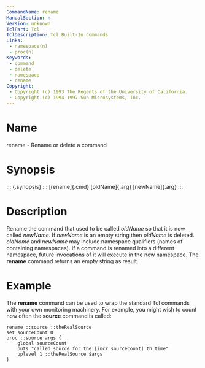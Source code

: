 ```yaml
---
CommandName: rename
ManualSection: n
Version: unknown
TclPart: Tcl
TclDescription: Tcl Built-In Commands
Links:
 - namespace(n)
 - proc(n)
Keywords:
 - command
 - delete
 - namespace
 - rename
Copyright:
 - Copyright (c) 1993 The Regents of the University of California.
 - Copyright (c) 1994-1997 Sun Microsystems, Inc.
---
```


# Name

rename - Rename or delete a command

# Synopsis

::: {.synopsis} :::
[rename]{.cmd} [oldName]{.arg} [newName]{.arg}
:::

# Description

Rename the command that used to be called *oldName* so that it is now called *newName*. If *newName* is an empty string then *oldName* is deleted. *oldName* and *newName* may include namespace qualifiers (names of containing namespaces). If a command is renamed into a different namespace, future invocations of it will execute in the new namespace. The **rename** command returns an empty string as result.

# Example

The **rename** command can be used to wrap the standard Tcl commands with your own monitoring machinery.  For example, you might wish to count how often the **source** command is called:

```
rename ::source ::theRealSource
set sourceCount 0
proc ::source args {
    global sourceCount
    puts "called source for the [incr sourceCount]'th time"
    uplevel 1 ::theRealSource $args
}
```

